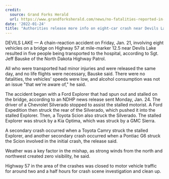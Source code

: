```yaml
---
credit:
  source: Grand Forks Herald
  url: https://www.grandforksherald.com/news/no-fatalities-reported-in-multi-car-crash-near-devils-lake-on-friday
date: '2022-01-24'
title: "Authorities release more info on eight-car crash near Devils Lake"
---
```

DEVILS LAKE — A chain-reaction accident on Friday, Jan. 21, involving eight vehicles on a bridge on Highway 57 at mile-marker 12.5 near Devils Lake resulted in five people being transported to the hospital, according to Sgt. Jeff Bauske of the North Dakota Highway Patrol.

All who were transported had minor injuries and were released the same day, and no life flights were necessary, Bauske said. There were no fatalities, the vehicles' speeds were low, and alcohol consumption was not an issue "that we're aware of," he said.

The accident began with a Ford Explorer that had spun out and stalled on the bridge, according to an NDHP news release sent Monday, Jan. 24. The driver of a Chevrolet Silverado stopped to assist the stalled motorist. A Ford Expedition then struck the rear of the Silverado, which pushed it into the stalled Explorer. Then, a Toyota Scion also struck the Silverado. The stalled Explorer was struck by a Kia Optima, which was struck by a GMC Sierra.

A secondary crash occurred when a Toyota Camry struck the stalled Explorer, and another secondary crash occurred when a Pontiac G6 struck the Scion involved in the initial crash, the release said.

Weather was a key factor in the mishap, as strong winds from the north and northwest created zero visibility, he said.

Highway 57 in the area of the crashes was closed to motor vehicle traffic for around two and a half hours for crash scene investigation and clean up.

